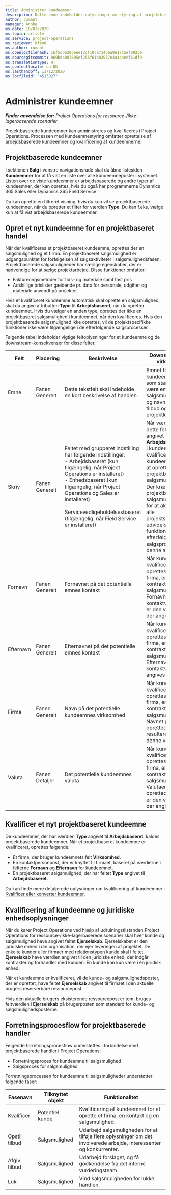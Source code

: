 ```yaml
---
title: Administrer kundeemner
description: Dette emne indeholder oplysninger om styring af projektbaserede kundeemner.
author: rumant
manager: Annbe
ms.date: 10/01/2020
ms.topic: article
ms.service: project-operations
ms.reviewer: kfend
ms.author: rumant
ms.openlocfilehash: 16f5dbb283eee12cf10ca7145ea9e17c5ef8923e
ms.sourcegitcommit: 869bde007805ef255f61b03937e4a44aeef61df9
ms.translationtype: HT
ms.contentlocale: da-DK
ms.lasthandoff: 11/12/2020
ms.locfileid: "4513827"
---
```

# <a name="manage-leads"></a>Administrer kundeemner

_**Finder anvendelse for:** Project Operations for ressource-/ikke-lagerbaserede scenarier_

Projektbaserede kundeemner kan administreres og kvalificeres i Project Operations. Processen med kundeemnestyring omfatter oprettelse af arbejdsbaserede kundeemner og kvalificering af kundeemnerne. 

## <a name="project-sales-leads"></a>Projektbaserede kundeemner

I sektionen **Salg** i venstre navigationsrude skal du åbne listesiden **Kundeemner** for at få vist en liste over alle kundeemneposter i systemet. Listen over de viste kundeemner er arbejdsbaserede og andre typer af kundeemner, der kan oprettes, hvis du også har programmerne Dynamics 365 Sales eller Dynamics 365 Field Service.

Du kan oprette en filtreret visning, hvis du kun vil se projektbaserede kundeemner, når du opretter et filter for værdien **Type**. Du kan f.eks. vælge kun at få vist arbejdsbaserede kundeemner.

## <a name="create-a-new-lead-for-a-project-based-deal"></a>Opret et nyt kundeemne for en projektbaseret handel

Når der kvalificeres et projektbaseret kundeemne, oprettes der en salgsmulighed og et firma. En projektbaseret salgsmulighed er udgangspunktet for forfølgelsen af salgsaktiviteter i salgsmulighedsfasen. Projektbaserede salgsmuligheder har særlige egenskaber, der er nødvendige for at sælge projektarbejde. Disse funktioner omfatter:

- Faktureringsmetoder for tids- og materiale samt fast pris
- Adskillige prislister gældende pr. dato for personale, udgifter og materiale anvendt på projekter

Hvis et kvalificeret kundeemne automatisk skal oprette en salgsmulighed, skal du angive attributten **Type** til **Arbejdsbaseret**, når du opretter kundeemnet. Hvis du vælger en anden type, oprettes der ikke en projektbaseret salgsmulighed i kundeemnet, når den kvalificeres. Hvis den projektbaserede salgsmulighed ikke oprettes, vil de projektspecifikke funktioner ikke være tilgængelige i de efterfølgende salgsprocesser.

Følgende tabel indeholder vigtige feltoplysninger for et kundeemne og de downstream-konsekvenser for disse felter.
 
| **Felt** | **Placering** | **Beskrivelse** | **Downstream-virkning** |
| --- | --- | --- | --- |
| Emne | Fanen Generelt | Dette tekstfelt skal indeholde en kort beskrivelse af handlen. | Emnet for kundeemnet vil som standard være emnet for salgsmuligheden og navnet på tilbud og projektkontrakt. |
| Skriv | Fanen Generelt | Feltet med grupperet indstilling har følgende indstillinger:</br>- Arbejdsbaseret (kun tilgængelig, når Project Operations er installeret)</br>- Enhedsbaseret (kun tilgængelig, når Project Operations og Sales er installeret)</br>- Servicevedligeholdelsesbaseret (tilgængelig, når Field Service er installeret) | Når værdien i dette felt er angivet til **Arbejdsbaseret** i kundeemnet, kvalificeres kundeemnet til at oprette en projektbaseret salgsmulighed. Der kræves en projektbaseret salgsmulighed for at aktivere alle projektspecifikke udvidelser og funktioner i den efterfølgende salgsproces for denne aftale. |
| Fornavn | Fanen Generelt | Fornavnet på det potentielle emnes kontakt | Når kundeemnet kvalificeres, oprettes der et firma, en kontrakt og en salgsmulighed. Fornavnet for kontaktværdien er den værdi, der angives her. |
| Efternavn | Fanen Generelt | Efternavnet på det potentielle emnes kontakt | Når kundeemnet kvalificeres, oprettes der et firma, en kontrakt og en salgsmulighed. Efternavnet for kontaktværdien angives her. |
| Firma | Fanen Generelt | Navn på det potentielle kundeemnes virksomhed | Når kundeemnet kvalificeres, oprettes der et firma, en kontrakt og en salgsmulighed. Navnet på den oprettede konto resulterer i denne værdi. |
| Valuta | Fanen Detaljer | Det potentielle kundeemnes valuta | Når kundeemnet kvalificeres, oprettes der et firma, en kontrakt og en salgsmulighed. Valutaen for det oprettede firma er den værdi, der angives her. |

## <a name="qualify-a-new-project-based-lead"></a>Kvalificer et nyt projektbaseret kundeemne

De kundeemner, der har værdien **Type** angivet til **Arbejdsbaseret**, kaldes projektbaserede kundeemner. Når et projektbaseret kundeemne er kvalificeret, oprettes følgende:

- Et firma, der bruger kundeemnets felt **Virksomhed**.
- En kontaktpersonpost, der er knyttet til firmaet, baseret på værdierne i felterne **Fornavn** og **Efternavn** for kundeemnet.
- En projektbaseret salgsmulighed, der har feltet **Type** angivet til **Arbejdsbaseret**.

Du kan finde mere detaljerede oplysninger om kvalificering af kundeemner i [Kvalificer eller konverter kundeemner](https://docs.microsoft.com/dynamics365/sales-enterprise/qualify-lead-convert-opportunity-sales).

## <a name="lead-qualification-and-legal-entity-information"></a>Kvalificering af kundeemne og juridiske enhedsoplysninger 

Når du kører Project Operations ved hjælp af udrulningstilstanden Project Operations for ressource-/ikke-lagerbaserede scenarier skal hver kunde og salgsmulighed have angivet feltet **Ejerselskab**. Ejerselskabet er den juridiske enhed i din organisation, der ejer leveringen af projektet. De enkelte kunder eller firmaer med relationstypen kunde skal i feltet **Ejerselskab** have værdien angivet til den juridiske enhed, der indgår kontrakter og forhandler med kunden. En kunde kan kun være i én juridisk enhed.

Når et kundeemne er kvalificeret, vil de kunde- og salgsmulighedsposter, der er oprettet, have feltet **Ejerselskab** angivet til firmaet i den aktuelle brugers reserverbare ressourcepost.

Hvis den aktuelle brugers eksisterende ressourcepost er tom, bruges feltværdien i **Ejerselskab** på brugerposten som standard for kunde- og salgsmulighedsposterne.

## <a name="business-process-flow-for-project-based-deals"></a>Forretningsprocesflow for projektbaserede handler

Følgende forretningsprocesflow understøttes i forbindelse med projektbaserede handler i Project Operations:

- Forretningsproces for kundeemne til salgsmulighed
- Salgsproces for salgsmulighed

Forretningsprocessen for kundeemne til salgsmuligheder understøtter følgende faser:

| Fasenavn | Tilknyttet objekt | Funktionalitet |
| --- | --- | --- |
| Kvalificer | Potentiel kunde | Kvalificering af kundeemnet for at oprette et firma, en kontakt og en salgsmulighed. |
| Opstil tilbud | Salgsmulighed | Udarbejd salgsmuligheden for at tilføje flere oplysninger om det involverede arbejde, interessenter og konkurrenter. |
| Afgiv tilbud | Salgsmulighed | Udarbejd forslaget, og få godkendelse fra det interne vurderingsteam. |
| Luk | Salgsmulighed | Vind salgsmuligheden for lukke handlen. |
